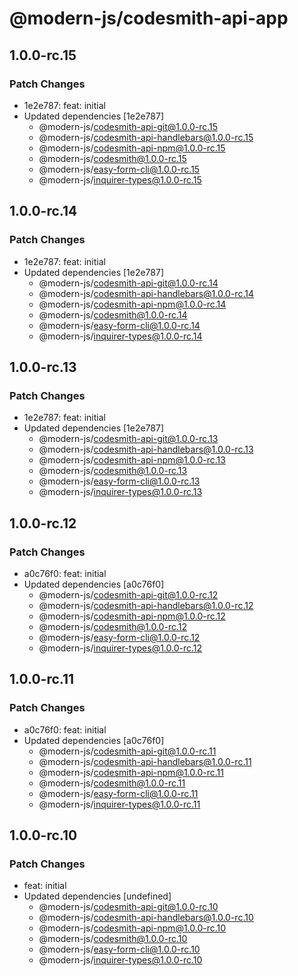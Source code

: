 # @modern-js/codesmith-api-app

## 1.0.0-rc.15

### Patch Changes

- 1e2e787: feat: initial
- Updated dependencies [1e2e787]
  - @modern-js/codesmith-api-git@1.0.0-rc.15
  - @modern-js/codesmith-api-handlebars@1.0.0-rc.15
  - @modern-js/codesmith-api-npm@1.0.0-rc.15
  - @modern-js/codesmith@1.0.0-rc.15
  - @modern-js/easy-form-cli@1.0.0-rc.15
  - @modern-js/inquirer-types@1.0.0-rc.15

## 1.0.0-rc.14

### Patch Changes

- 1e2e787: feat: initial
- Updated dependencies [1e2e787]
  - @modern-js/codesmith-api-git@1.0.0-rc.14
  - @modern-js/codesmith-api-handlebars@1.0.0-rc.14
  - @modern-js/codesmith-api-npm@1.0.0-rc.14
  - @modern-js/codesmith@1.0.0-rc.14
  - @modern-js/easy-form-cli@1.0.0-rc.14
  - @modern-js/inquirer-types@1.0.0-rc.14

## 1.0.0-rc.13

### Patch Changes

- 1e2e787: feat: initial
- Updated dependencies [1e2e787]
  - @modern-js/codesmith-api-git@1.0.0-rc.13
  - @modern-js/codesmith-api-handlebars@1.0.0-rc.13
  - @modern-js/codesmith-api-npm@1.0.0-rc.13
  - @modern-js/codesmith@1.0.0-rc.13
  - @modern-js/easy-form-cli@1.0.0-rc.13
  - @modern-js/inquirer-types@1.0.0-rc.13

## 1.0.0-rc.12

### Patch Changes

- a0c76f0: feat: initial
- Updated dependencies [a0c76f0]
  - @modern-js/codesmith-api-git@1.0.0-rc.12
  - @modern-js/codesmith-api-handlebars@1.0.0-rc.12
  - @modern-js/codesmith-api-npm@1.0.0-rc.12
  - @modern-js/codesmith@1.0.0-rc.12
  - @modern-js/easy-form-cli@1.0.0-rc.12
  - @modern-js/inquirer-types@1.0.0-rc.12

## 1.0.0-rc.11

### Patch Changes

- a0c76f0: feat: initial
- Updated dependencies [a0c76f0]
  - @modern-js/codesmith-api-git@1.0.0-rc.11
  - @modern-js/codesmith-api-handlebars@1.0.0-rc.11
  - @modern-js/codesmith-api-npm@1.0.0-rc.11
  - @modern-js/codesmith@1.0.0-rc.11
  - @modern-js/easy-form-cli@1.0.0-rc.11
  - @modern-js/inquirer-types@1.0.0-rc.11

## 1.0.0-rc.10

### Patch Changes

- feat: initial
- Updated dependencies [undefined]
  - @modern-js/codesmith-api-git@1.0.0-rc.10
  - @modern-js/codesmith-api-handlebars@1.0.0-rc.10
  - @modern-js/codesmith-api-npm@1.0.0-rc.10
  - @modern-js/codesmith@1.0.0-rc.10
  - @modern-js/easy-form-cli@1.0.0-rc.10
  - @modern-js/inquirer-types@1.0.0-rc.10
